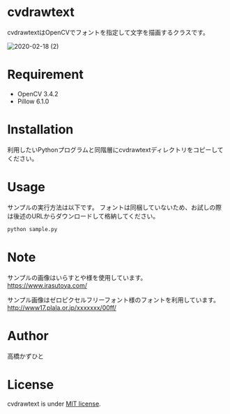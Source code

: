 # cvdrawtext
cvdrawtextはOpenCVでフォントを指定して文字を描画するクラスです。

![2020-02-18 (2)](https://user-images.githubusercontent.com/37477845/74671846-5a2aa800-51ef-11ea-9866-c95ad68bb781.png)

# Requirement
 
* OpenCV 3.4.2
* Pillow 6.1.0
 
# Installation
 
利用したいPythonプログラムと同階層にcvdrawtextディレクトリをコピーしてください。
 
# Usage
 
サンプルの実行方法は以下です。
フォントは同梱していないため、お試しの際は後述のURLからダウンロードして格納してください。
 
```bash
python sample.py
```

# Note
サンプルの画像はいらすとや様を使用しています。
https://www.irasutoya.com/

サンプル画像はゼロピクセルフリーフォント様のフォントを利用しています。
http://www17.plala.or.jp/xxxxxxx/00ff/

# Author
高橋かずひと
 
# License 
cvdrawtext is under [MIT license](https://en.wikipedia.org/wiki/MIT_License).



